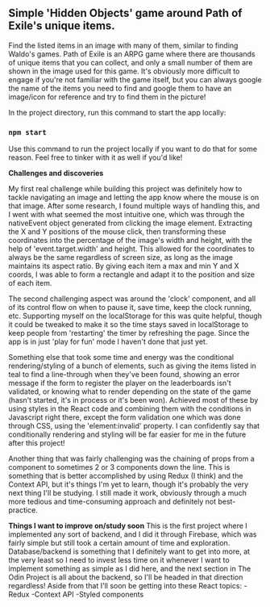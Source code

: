 ## Simple 'Hidden Objects' game around Path of Exile's unique items.

Find the listed items in an image with many of them, similar to finding Waldo's games.
Path of Exile is an ARPG game where there are thousands of unique items that you can collect, and only a small number of them are shown in the image used for this game. It's obviously more difficult to engage if you're not familiar with the game itself, but you can always google the name of the items you need to find and google them to have an image/icon for reference and try to find them in the picture!

In the project directory, run this command to start the app locally:

### `npm start`

Use this command to run the project locally if you want to do that for some reason. Feel free to tinker with it as well if you'd like!

**Challenges and discoveries**

My first real challenge while building this project was definitely how to tackle navigating an image and letting the app know where the mouse is on that image. After
some research, I found multiple ways of handling this, and I went with what seemed the most intuitive one, which was through the nativeEvent object generated from clicking the image element. Extracting the X and Y positions of the mouse click, then transforming these coordinates into the percentage of the image's width and height, with the help of 'event.target.width' and height. This allowed for the coordinates to always be the same regardless of screen size, as long as the image maintains its aspect ratio. By giving each item a max and min Y and X coords, I was able to form a rectangle and adapt it to the position and size of each item.

The second challenging aspect was around the 'clock' component, and all of its control flow on when to pause it, save time, keep the clock running, etc. Supporting myself on the localStorage for this was quite helpful, though it could be tweaked to make it so the time stays saved in localStorage to keep people from 'restarting' the timer by refreshing the page. Since the app is in just 'play for fun' mode I haven't done that just yet.

Something else that took some time and energy was the conditional rendering/styling of a bunch of elements, such as giving the items listed in teal to find a line-through when they've been found, showing an error message if the form to register the player on the leaderboards isn't validated, or knowing what to render depending on the state of the game (hasn't started, it's in process or it's been won). Achieved most of these by using styles in the React code and combining them with the conditions in Javascript right there, except the form validation one which was done through CSS, using the 'element:invalid' property.
I can confidently say that conditionally rendering and styling will be far easier for me in the future after this project!

Another thing that was fairly challenging was the chaining of props from a component to sometimes 2 or 3 components down the line. This is something that is better accomplished by using Redux (I think) and the Context API, but it's things I'm yet to learn, though it's probably the very next thing I'll be studying. I still made it work, obviously through a much more tedious and time-consuming approach and definitely not best-practice.

**Things I want to improve on/study soon**
This is the first project where I implemented any sort of backend, and I did it through Firebase, which was fairly simple but still took a certain amount of time and exploration. Database/backend is something that I definitely want to get into more, at the very least so I need to invest less time on it whenever I want to implement something as simple as I did here, and the next section in The Odin Project is all about the backend, so I'll be headed in that direction regardless!
Aside from that I'll soon be getting into these React topics:
-Redux
-Context API
-Styled components

